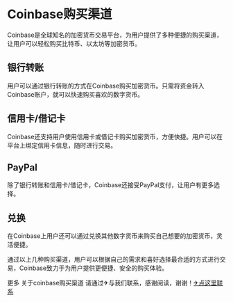 # Coinbase购买渠道

Coinbase是全球知名的加密货币交易平台，为用户提供了多种便捷的购买渠道，让用户可以轻松购买比特币、以太坊等加密货币。

## 银行转账

用户可以通过银行转账的方式在Coinbase购买加密货币。只需将资金转入Coinbase账户，就可以快速购买喜欢的数字货币。

## 信用卡/借记卡

Coinbase还支持用户使用信用卡或借记卡购买加密货币，方便快捷。用户可以在平台上绑定信用卡信息，随时进行交易。

## PayPal

除了银行转账和信用卡/借记卡，Coinbase还接受PayPal支付，让用户有更多选择。

## 兑换

在Coinbase上用户还可以通过兑换其他数字货币来购买自己想要的加密货币，灵活便捷。

通过以上几种购买渠道，用户可以根据自己的需求和喜好选择最合适的方式进行交易，Coinbase致力于为用户提供更便捷、安全的购买体验。

更多 关于coinbase购买渠道 请通过✈与我们联系，感谢阅读，谢谢！[✈点这里联系](https://ads.k02.cc)